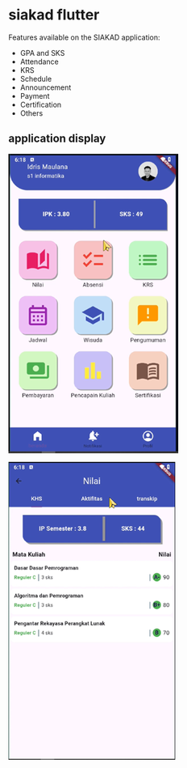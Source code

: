 # siakad flutter

Features available on the SIAKAD application:

- GPA and SKS
- Attendance
- KRS
- Schedule
- Announcement
- Payment
- Certification
- Others


## application display
![alt text](https://github.com/idrismaulana00/siakad/blob/main/assets/image/Capture1.PNG?raw=true)

![alt text](https://github.com/idrismaulana00/siakad/blob/main/assets/image/Capture2.PNG?raw=true)
